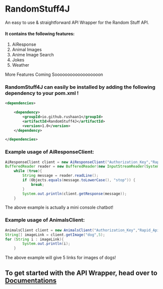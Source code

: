 # RandomStuff4J

An easy to use & straightforward API Wrapper for the Random Stuff API.

#### It contains the following features:
<ol>
  <li>AiResponse</li>
  <li>Animal Images</li>
  <li>Anime Image Search</li>
  <li>Jokes</li>
  <li>Weather</li>
</ol>
More Features Coming Soooooooooooooooooon

### RandomStuff4J can easily be installed by adding the following dependency to your pom.xml !
```xml
<dependencies>
  
    <dependency>
        <groupId>io.github.rushaan1</groupId>
        <artifactId>RandomStuff4J</artifactId>
        <version>1.0</version>
    </dependency>
  
</dependencies>
```

### Example usage of AiResponseClient:

```java
AiResponseClient client = new AiResponseClient("Authorization_Key","Rapid_Api_Key");
BufferedReader reader = new BufferedReader(new InputStreamReader(System.in));
    while (true){
        String message = reader.readLine();
        if (Objects.equals(message.toLowerCase(), "stop")) {
            break;
        }
        System.out.println(client.getResponse(message));
    }
```

The above example is actually a mini console chatbot! 


### Example usage of AnimalsClient:
```java
AnimalsClient client = new AnimalsClient("Authorization_Key","Rapid_Api_Key");
String[] imageLink = client.getImage("dog",5);
for (String i : imageLink){
        System.out.println(i);
    }
```            
The above example will give 5 links for images of dogs!


## To get started with the API Wrapper, head over to [Documentations](https://github.com/rushaan1/RandomStuff4J/tree/main/Documentations)
